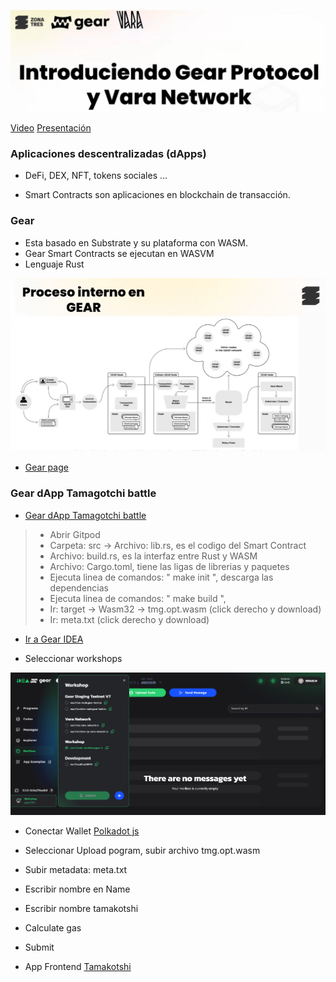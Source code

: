 

![Aquí la descripción de la imagen por si no carga](gear.PNG)


[Video](https://www.youtube.com/watch?v=iqjnB_jZKpg&t=8242s)
[Presentación](https://docs.google.com/presentation/d/1NoqB-PSS4qt2nyY2h5NFhEf_2cqfTATs/edit#slide=id.p3)

### Aplicaciones descentralizadas (dApps)

* DeFi, DEX, NFT, tokens sociales ... 

* Smart Contracts son aplicaciones en blockchain de transacción. 

### Gear

* Esta basado en Substrate y su plataforma con WASM. 
* Gear Smart Contracts se ejecutan en WASVM
* Lenguaje Rust

![Aquí la descripción de la imagen por si no carga](Gearprotocol.PNG)

* [Gear page](https://www.gear-tech.io/es)

### Gear dApp Tamagotchi battle 
* [Gear dApp Tamagotchi battle](https://github.com/orgs/gear-dapps/repositories)

> * Abrir Gitpod
> * Carpeta: src -> Archivo: lib.rs, es el codigo del Smart Contract 
> * Archivo: build.rs, es la interfaz entre Rust y WASM
> * Archivo: Cargo.toml, tiene las ligas de  librerias y paquetes
> * Ejecuta linea de comandos: " make init ", descarga las dependencias
> * Ejecuta linea de comandos: " make build ",
> * Ir: target -> Wasm32 -> tmg.opt.wasm (click derecho y download)
> * Ir: meta.txt (click derecho y download)

* [Ir a Gear IDEA](https://idea.gear-tech.io/programs?node=wss%3A%2F%2Fnode-workshop.gear.rs)

* Seleccionar workshops

![Aquí la descripción de la imagen por si no carga](gear_tutorial1.PNG)

* Conectar Wallet [Polkadot js](https://polkadot.js.org/extension/)
* Seleccionar Upload pogram, subir archivo tmg.opt.wasm
* Subir metadata: meta.txt
* Escribir nombre en Name
* Escribir nombre tamakotshi 
* Calculate gas 
* Submit

* App Frontend [Tamakotshi](http://ec2-54-215-49-19.us-west-1.compute.amazonaws.com:30696/)











 
